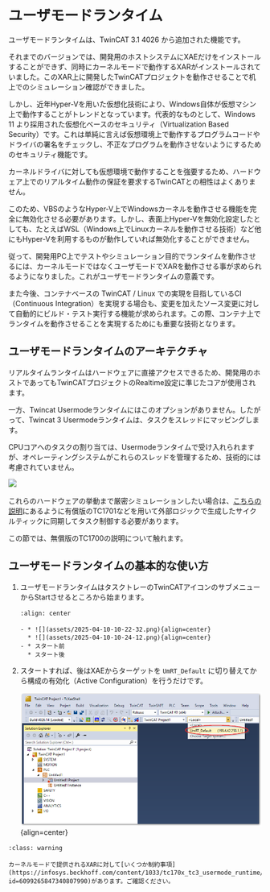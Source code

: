 # ユーザモードランタイム

ユーザモードランタイムは、TwinCAT 3.1 4026 から追加された機能です。

それまでのバージョンでは、開発用のホストシステムにXAEだけをインストールすることができず、同時にカーネルモードで動作するXARがインストールされていました。このXAR上に開発したTwinCATプロジェクトを動作させることで机上でのシミュレーション確認ができました。

しかし、近年Hyper-Vを用いた仮想化技術により、Windows自体が仮想マシン上で動作することがトレンドとなっています。代表的なものとして、Windows 11 より採用された仮想化ベースのセキュリティ（Virtualization Based Security）です。これは単純に言えば仮想環境上で動作するプログラムコードやドライバの署名をチェックし、不正なプログラムを動作させないようにするためのセキュリティ機能です。

カーネルドライバに対しても仮想環境で動作することを強要するため、ハードウェア上でのリアルタイム動作の保証を要求するTwinCATとの相性はよくありません。

このため、VBSのようなHyper-V上でWindowsカーネルを動作させる機能を完全に無効化させる必要があります。しかし、表面上Hyper-Vを無効化設定したとしても、たとえばWSL（Windows上でLinuxカーネルを動作させる技術）など他にもHyper-Vを利用するものが動作していれば無効化することができません。

従って、開発用PC上でテストやシミュレーション目的でランタイムを動作させるには、カーネルモードではなくユーザモードでXARを動作させる事が求められるようになりました。これがユーザモードランタイムの意義です。

また今後、コンテナベースの TwinCAT / Linux での実現を目指しているCI（Continuous Integration）を実現する場合も、変更を加えたソース変更に対して自動的にビルド・テスト実行する機能が求められます。この際、コンテナ上でランタイムを動作させることを実現するためにも重要な技術となります。

## ユーザモードランタイムのアーキテクチャ

リアルタイムランタイムはハードウェアに直接アクセスできるため、開発用のホストであってもTwinCATプロジェクトのRealtime設定に準じたコアが使用されます。

一方、Twincat Usermodeランタイムにはこのオプションがありません。したがって、Twincat 3 Usermodeランタイムは、タスクをスレッドにマッピングします。

CPUコアへのタスクの割り当ては、Usermodeランタイムで受け入れられますが、オペレーティングシステムがこれらのスレッドを管理するため、技術的には考慮されていません。

![](https://infosys.beckhoff.com/content/1033/tc170x_tc3_usermode_runtime/Images/png/9007211118189707__en-US__Web.png)

これらのハードウェアの挙動まで厳密シミュレーションしたい場合は、[こちらの説明](https://infosys.beckhoff.com/content/1033/tc170x_tc3_usermode_runtime/11319881355.html?id=8811394885253244222)にあるように有償版のTC1701などを用いて外部ロジックで生成したサイクルティックに同期してタスク制御する必要があります。

この節では、無償版のTC1700の説明について触れます。

## ユーザモードランタイムの基本的な使い方

1. ユーザモードランタイムはタスクトレーのTwinCATアイコンのサブメニューからStartさせるところから始まります。

    ```{list-table}
    :align: center

    - * ![](assets/2025-04-10-10-22-32.png){align=center}
      * ![](assets/2025-04-10-10-24-12.png){align=center}
    - * スタート前
      * スタート後
    ```

2. スタートすれば、後はXAEからターゲットを `UmRT_Default` に切り替えてから構成の有効化（Active Configuration）を行うだけです。

    ![](assets/2025-04-10-10-38-24.png){align=center}

```{admonition} 制限事項
:class: warning

カーネルモードで提供されるXARに対して[いくつか制約事項](https://infosys.beckhoff.com/content/1033/tc170x_tc3_usermode_runtime/11319889035.html?id=6099265847340807990)があります。ご確認ください。
```
